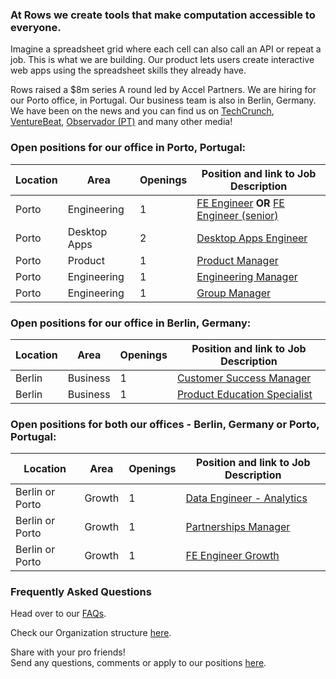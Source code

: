### At Rows we create tools that make computation accessible to everyone.

Imagine a spreadsheet grid where each cell can also call an API or repeat a job. This is what we are building. Our product lets users create interactive web apps using the spreadsheet skills they already have.

Rows raised a $8m series A round led by Accel Partners. We are hiring for our Porto office, in Portugal. Our business team is also in Berlin, Germany. We have been on the news and you can find us on [TechCrunch](https://tcrn.ch/2LnB1r0), [VentureBeat](https://bit.ly/2IGwgHS), [Observador (PT)](https://bit.ly/2rZV0Ar) and many other media!

### Open positions for our office in Porto, Portugal:

| Location        | Area         | Openings | Position and link to Job Description |
| --------------- | ------------ | -------- | --------------- |
|Porto            | Engineering  | 1        | [FE Engineer](/job%20descriptions/FE%20engineer_Porto.md) **OR** [FE Engineer (senior)](/job%20descriptions/FE%20engineer%20(senior)_Porto.md) |    
|Porto            | Desktop Apps | 2        | [Desktop Apps Engineer](/job%20descriptions/Desktop-Apps-Engineer-(Senior)_Porto.md)
|Porto            | Product      | 1        | [Product Manager](/job%20descriptions/Product%20Manager_Porto.md)|
|Porto            | Engineering  | 1        | [Engineering Manager](/job%20descriptions/Engineering%20Manager_Porto.md)|
|Porto            | Engineering  | 1        | [Group Manager](/job%20descriptions/Group%20Manager_Porto.md)|


### Open positions for our office in Berlin, Germany:

| Location        | Area         | Openings | Position and link to Job Description |
| --------------- | ------------ | -------- | --------------- |
|Berlin           | Business     | 1        | [Customer Success Manager](/job%20descriptions/Customer%20Success%20Manager_Berlin.md)      |
|Berlin           | Business     | 1        | [Product Education Specialist](/job%20descriptions/Product%20Education%20Specialist_Berlin.md)      |


### Open positions for both our offices - Berlin, Germany or Porto, Portugal:

| Location        | Area         | Openings | Position and link to Job Description |
| --------------- | ------------ | -------- | ------------------------------------ |
|Berlin or Porto  | Growth       | 1        | [Data Engineer - Analytics](/job%20descriptions/Data%20Engineer%20-%20Analytics.md)|
|Berlin or Porto  | Growth       | 1        | [Partnerships Manager](https://github.com/dashdash/hiring/blob/master/job%20descriptions/Partnerships%20Manager.md)
|Berlin or Porto  | Growth       | 1        | [FE Engineer Growth](https://github.com/dashdash/hiring/blob/master/job%20descriptions/FE%20engineer%20Growth%20Team%20(senior)_Berlin%20or%20Porto.md)

### Frequently Asked Questions
Head over to our [FAQs](/FAQs.md).

Check our Organization structure [here](/Teams.md).

Share with your pro friends!  
Send any questions, comments or apply to our positions [here](mailto:join@rows.com).
